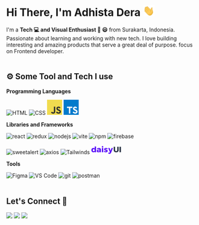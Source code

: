 
<h1>Hi There, I'm Adhista Dera <img  src="https://raw.githubusercontent.com/ABSphreak/ABSphreak/master/gifs/Hi.gif" width="30px"></h1>

I'm a **Tech 💻 and Visual Enthusiast :art: 😃** from Surakarta, Indonesia. Passionate about learning and working with new tech. I love building interesting and amazing products that serve a great deal of purpose. focus on Frontend developer.<br/><br/>

## ⚙️ Some Tool and Tech I use

**Programming Languages**

<img alt="HTML" title="HTML" width="40px" src="https://cdn-icons-png.flaticon.com/512/174/174854.png"> <img alt="CSS" title="CSS" width="40px" src="https://cdn-icons-png.flaticon.com/512/732/732190.png"> <img alt="JS" title="JavaScript" width="40px" src="https://raw.githubusercontent.com/github/explore/master/topics/javascript/javascript.png"> <img alt="Typescript" title="Typescript" width="40px" src="https://raw.githubusercontent.com/github/explore/main/topics/typescript/typescript.png"> 

**Libraries and Frameworks**

<img alt="react" title="react" width="40px" src="https://cdn-icons-png.flaticon.com/512/1126/1126012.png"> <img alt="redux" title="redux" width="40px" src="https://cdn.worldvectorlogo.com/logos/redux.svg"> <img alt="nodejs" title="nodejs" width="40px" src="https://www.vectorlogo.zone/logos/nodejs/nodejs-icon.svg"> <img alt="vite" title="vite" width="40px" src="https://vitejs.dev/logo.svg"> <img alt="npm" title="npm" width="40px" src="https://www.vectorlogo.zone/logos/npmjs/npmjs-tile.svg"> <img alt="firebase" title="firebase" width="40px" src="https://www.vectorlogo.zone/logos/firebase/firebase-icon.svg"> <br/> <br/> <img alt="sweetalert" title="sweetalert" width="120px" src="https://raw.githubusercontent.com/sweetalert2/sweetalert2/HEAD/assets/swal2-logo.png"> <img alt="axios" title="axios" width="100px" src="https://user-images.githubusercontent.com/8939680/57233884-20344080-6fe5-11e9-8df3-0df1282e1574.png"> <img alt="Tailwinds" title="Tailwinds" width="120px" src="https://tailwindcss.com/_next/static/media/tailwindcss-logotype-white.e0b2bd6155fa0bed8e24ff6b28f4a911.svg"> <img alt="daisyui" title="daisyui" width="80px" src="https://raw.githubusercontent.com/saadeghi/files/main/daisyui/logo-4.svg"> 

**Tools**

<img title="Figma" alt="Figma" width="40px" src="https://cdn.iconscout.com/icon/free/png-512/figma-3521426-2944870.png?f=avif&w=256"> <img title="VS Code" alt="VS Code" width="40px" src="https://img.icons8.com/fluent/48/000000/visual-studio-code-2019.png"> <img title="git" alt="git" width="40px" src="https://cdn.iconscout.com/icon/free/png-512/git-17-1175218.png?f=avif&w=256"> <img title="postman" alt="postman" width="40px" src="https://cdn.iconscout.com/icon/free/png-512/postman-3521648-2945092.png?f=avif&w=256"> <br/><br/>

## Let's Connect :handshake:

<a href="https://www.linkedin.com/in/deradhista/"><img src="https://cdn2.iconfinder.com/data/icons/social-media-2285/512/1_Linkedin_unofficial_colored_svg-128.png" width="40"></a> <a href="deradhista@gmail.com"><img src="https://cdn.iconscout.com/icon/free/png-512/gmail-2981844-2476484.png?f=avif&w=256" width="40"></a> <a href="https://api.whatsapp.com/send/?phone=089678657527&text&type=phone_number&app_absent=0"><img src="https://cdn.iconscout.com/icon/free/png-512/whatsapp-43-189795.png?f=avif&w=256" width="40"></a>


